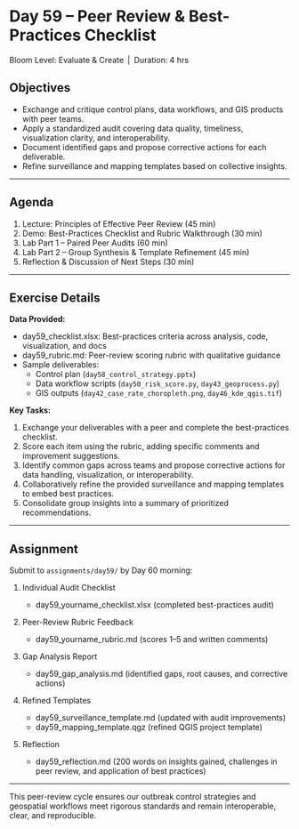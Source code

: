 # **Day 59 – Peer Review & Best-Practices Checklist**  
Bloom Level: Evaluate & Create | Duration: 4 hrs  

## Objectives  

- Exchange and critique control plans, data workflows, and GIS products with peer teams.  
- Apply a standardized audit covering data quality, timeliness, visualization clarity, and interoperability.  
- Document identified gaps and propose corrective actions for each deliverable.  
- Refine surveillance and mapping templates based on collective insights.  

---

## Agenda  

1. Lecture: Principles of Effective Peer Review (45 min)  
2. Demo: Best-Practices Checklist and Rubric Walkthrough (30 min)  
3. Lab Part 1 – Paired Peer Audits (60 min)  
4. Lab Part 2 – Group Synthesis & Template Refinement (45 min)  
5. Reflection & Discussion of Next Steps (30 min)  

---

## Exercise Details  

**Data Provided:**  
- day59_checklist.xlsx: Best-practices criteria across analysis, code, visualization, and docs  
- day59_rubric.md: Peer-review scoring rubric with qualitative guidance  
- Sample deliverables:  
  - Control plan (`day58_control_strategy.pptx`)  
  - Data workflow scripts (`day50_risk_score.py`, `day43_geoprocess.py`)  
  - GIS outputs (`day42_case_rate_choropleth.png`, `day46_kde_qgis.tif`)  

**Key Tasks:**  
1. Exchange your deliverables with a peer and complete the best-practices checklist.  
2. Score each item using the rubric, adding specific comments and improvement suggestions.  
3. Identify common gaps across teams and propose corrective actions for data handling, visualization, or interoperability.  
4. Collaboratively refine the provided surveillance and mapping templates to embed best practices.  
5. Consolidate group insights into a summary of prioritized recommendations.  

---

## Assignment  

Submit to `assignments/day59/` by Day 60 morning:  

1. Individual Audit Checklist  
   - day59_yourname_checklist.xlsx (completed best-practices audit)  

2. Peer-Review Rubric Feedback  
   - day59_yourname_rubric.md (scores 1–5 and written comments)  

3. Gap Analysis Report  
   - day59_gap_analysis.md (identified gaps, root causes, and corrective actions)  

4. Refined Templates  
   - day59_surveillance_template.md (updated with audit improvements)  
   - day59_mapping_template.qgz (refined QGIS project template)  

5. Reflection  
   - day59_reflection.md (200 words on insights gained, challenges in peer review, and application of best practices)  

---  

This peer-review cycle ensures our outbreak control strategies and geospatial workflows meet rigorous standards and remain interoperable, clear, and reproducible.